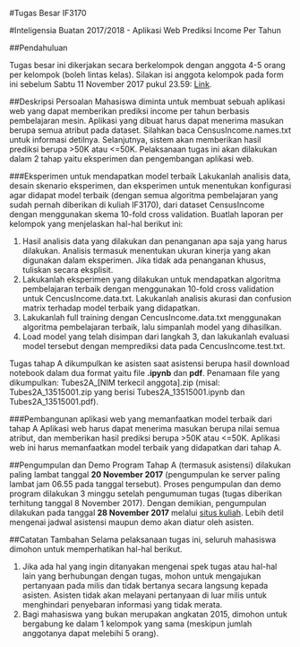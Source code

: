 #Tugas Besar IF3170

#Inteligensia Buatan 2017/2018 - Aplikasi Web Prediksi Income Per Tahun

##Pendahuluan

Tugas besar ini dikerjakan secara berkelompok dengan anggota 4-5 orang per kelompok (boleh lintas kelas). Silakan isi anggota kelompok pada form ini sebelum Sabtu 11 November 2017 pukul 23.59: [Link](https://docs.google.com/a/std.stei.itb.ac.id/spreadsheets/d/1w1n3WdeOxTYkiou0vo0R2jiysHk5Kyx6_aIpJLHUZDs/edit?usp=sharing).

##Deskripsi Persoalan
Mahasiswa diminta untuk membuat sebuah aplikasi web yang dapat memberikan prediksi income per tahun berbasis pembelajaran mesin. Aplikasi yang dibuat harus dapat menerima masukan berupa semua atribut pada dataset. Silahkan baca CensusIncome.names.txt untuk informasi detilnya. Selanjutnya, sistem akan memberikan hasil prediksi berupa >50K atau <=50K. Pelaksanaan tugas ini akan dilakukan dalam 2 tahap yaitu eksperimen dan pengembangan aplikasi web.

###Eksperimen untuk mendapatkan model terbaik
Lakukanlah analisis data, desain skenario eksperimen, dan eksperimen untuk menentukan konfigurasi agar didapat model terbaik (dengan semua algoritma pembelajaran yang sudah pernah diberikan di kuliah IF3170), dari dataset CensusIncome dengan menggunakan skema 10-fold cross validation. Buatlah laporan per kelompok yang menjelaskan hal-hal berikut ini:
1. Hasil analisis data yang dilakukan dan penanganan apa saja yang harus dilakukan. Analisis termasuk menentukan ukuran kinerja yang akan digunakan dalam eksperimen. Jika tidak ada penanganan khusus, tuliskan secara eksplisit.
2. Lakukanlah eksperimen yang dilakukan untuk mendapatkan algoritma pembelajaran terbaik dengan menggunakan 10-fold cross validation untuk CencusIncome.data.txt. Lakukanlah analisis akurasi dan confusion matrix terhadap model terbaik yang didapatkan.
3. Lakukanlah full training dengan CencusIncome.data.txt menggunakan algoritma pembelajaran terbaik, lalu simpanlah model yang dihasilkan.
4. Load model yang telah disimpan dari langkah 3, dan lakukanlah evaluasi model tersebut dengan memprediksi data pada CencusIncome.test.txt.

Tugas tahap A dikumpulkan ke asisten saat asistensi berupa hasil download notebook dalam dua format yaitu file **.ipynb** dan **pdf**. Penamaan file yang dikumpulkan: Tubes2A_[NIM terkecil anggota].zip (misal: Tubes2A_13515001.zip yang berisi Tubes2A_13515001.ipynb dan Tubes2A_13515001.pdf).

###Pembangunan aplikasi web yang memanfaatkan model terbaik dari tahap A
Aplikasi web harus dapat menerima masukan berupa nilai semua atribut, dan memberikan hasil prediksi berupa >50K atau <=50K. Aplikasi web ini harus memanfaatkan model terbaik yang didapatkan dari tahap A.

##Pengumpulan dan Demo Program
Tahap A (termasuk asistensi) dilakukan paling lambat tanggal **20 November 2017** (pengumpulan ke server paling lambat jam 06.55 pada tanggal tersebut). Proses pengumpulan dan demo program dilakukan 3 minggu setelah pengumuman tugas (tugas diberikan terhitung tanggal 8 November 2017). Dengan demikian, pengumpulan dilakukan pada tanggal **28 November 2017** melalui [situs kuliah](https://stei.kuliah.itb.ac.id/course/view.php?id=36). Lebih detil mengenai jadwal asistensi maupun demo akan diatur oleh asisten.

##Catatan Tambahan
Selama pelaksanaan tugas ini, seluruh mahasiswa dimohon untuk memperhatikan hal-hal berikut.
1. Jika ada hal yang ingin ditanyakan mengenai spek tugas atau hal-hal lain yang berhubungan dengan tugas, mohon untuk mengajukan pertanyaan pada milis dan tidak bertanya secara langsung kepada asisten. Asisten tidak akan melayani pertanyaan di luar milis untuk menghindari penyebaran informasi yang tidak merata.
2. Bagi mahasiswa yang bukan merupakan angkatan 2015, dimohon untuk bergabung ke dalam 1 kelompok yang sama (meskipun jumlah anggotanya dapat melebihi 5 orang).